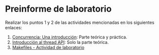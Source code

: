 # Preinforme de laboratorio #

Realizar los puntos 1 y 2 de las actividades mencionadas en los siguientes enlaces:
1. [Concurrencia: Una introducción](./simple_examples): Parte teórica y práctica.
2. [Introducción al thread API](./api_examples): Solo la parte teórica.
3. [Makefiles - Actividad de laboratorio](./makefiles_examples/)
